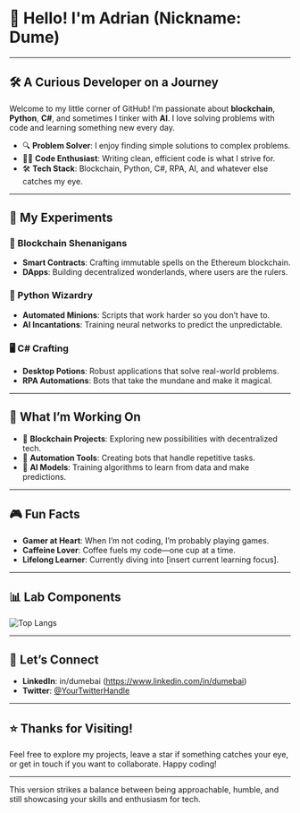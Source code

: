 # 👋 Hello! I'm Adrian (Nickname: Dume)

---

## 🛠️ A Curious Developer on a Journey

Welcome to my little corner of GitHub! I’m passionate about **blockchain**, **Python**, **C#**, and sometimes I tinker with **AI**. I love solving problems with code and learning something new every day.

- 🔍 **Problem Solver**: I enjoy finding simple solutions to complex problems.
- 🧑‍💻 **Code Enthusiast**: Writing clean, efficient code is what I strive for.
- 🛠 **Tech Stack**: Blockchain, Python, C#, RPA, AI, and whatever else catches my eye.

---

## 🧪 My Experiments

### 🔗 Blockchain Shenanigans
- **Smart Contracts**: Crafting immutable spells on the Ethereum blockchain.
- **DApps**: Building decentralized wonderlands, where users are the rulers.

### 🐍 Python Wizardry
- **Automated Minions**: Scripts that work harder so you don’t have to.
- **AI Incantations**: Training neural networks to predict the unpredictable.

### 🖥 C# Crafting
- **Desktop Potions**: Robust applications that solve real-world problems.
- **RPA Automations**: Bots that take the mundane and make it magical.

---

## 🚀 What I’m Working On

- 🔗 **Blockchain Projects**: Exploring new possibilities with decentralized tech.
- 🤖 **Automation Tools**: Creating bots that handle repetitive tasks.
- 🧠 **AI Models**: Training algorithms to learn from data and make predictions.

---

## 🎮 Fun Facts

- **Gamer at Heart**: When I’m not coding, I’m probably playing games.
- **Caffeine Lover**: Coffee fuels my code—one cup at a time.
- **Lifelong Learner**: Currently diving into [insert current learning focus].

---

## 📊 Lab Components

![Top Langs](https://github-readme-stats.vercel.app/api/top-langs/?username=dumebai&layout=compact&theme=radical)

---

## 🤝 Let’s Connect

- **LinkedIn**: in/dumebai (https://www.linkedin.com/in/dumebai)
- **Twitter**: [@YourTwitterHandle](https://twitter.com/yourhandle)

---

## ⭐ Thanks for Visiting!

Feel free to explore my projects, leave a star if something catches your eye, or get in touch if you want to collaborate. Happy coding!

---

This version strikes a balance between being approachable, humble, and still showcasing your skills and enthusiasm for tech.
